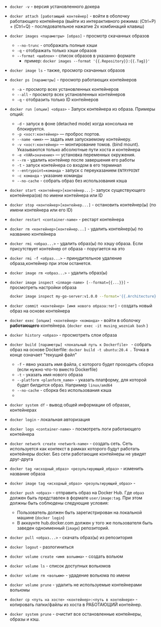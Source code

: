 -  `docker -v` - версия установленного докера
- `docker attach [работающий контейнер]` - войти в оболочку работающего контейнера (выйти из интерактивного режима: (Ctrl+P) + (Ctrl+Q) - последовательное нажатие 2х комбинаций клавиш)
- `docker images <параметры> [образ]` - просмотр скачанных образов 
	- `--no-trunc` - отображать полные хэши
	- `-q` - отображать только хэши образов
	- `--format <шаблон>` - список образов в указанно формате
		- пример: `docker images --format '{{.Repository}}:{{.Tag}}'`
- `docker image ls` - также, просмотр скачанных образов
- `docker ps [параметры]` - просмотр работающих контейнеров
	- `-a` - просмотр всех установленных контейнеров
	- `--all` - просмотр всех установленных контейнеров
	- `-q` - отобразить только ID контейнеров
- `docker run [опции] <образ>` - Запуск контейнера из образа.
	Примеры опций:
	- `-d` - запуск в фоне (detached mode) когда консолька не блокируется.
	- `-p <хост:контейнер>` — проброс портов.
	- `--name <имя>` — задать имя запускаемому контейнеру.
	- `-v <хост:контейнер>` — монтирование томов. (bind mount). Указываются только абсолютные пути хоста и контейнера
	- `-e <VAR=значение>` — установка переменных окружения.
	- `--rm` - удалить контейнер после завершения его работы
	- `-t` - запуск контейнера со входом в его терминал 
	- `--entrypoint=команда` - запуск с переуказанием `ENTRYPOINT`
	- `-c команда` - указание команды
	- `--no-cache` - собрать образ без использования кэша
- `docker start <контейнер>[контейнер...]`- запуск существующего контейнера(ов) по имени контейнера или ID 
- `docker stop <контейнер>[контейнер...]` - остановить контейнер(ы) (по имени контейнера или его ID)
- `docker restart <container-name>` - рестарт контейнера

- `docker rm <контейнер>[контейнер...]` - удалить контейнер(ы)  по названию контейнера
- `docker rmi <образ...>` - удалить  образ(ы) по хэшу образа. Если присутствует контейнер от образа - поругается на это
- `docker rmi -f <образ...>` - принудительное удаление образа,контейнер при этом останется.

- `docker image rm <образ...>` - удалить образ(ы)
- `docker image inspect <inmage-name> [--format={{...}}]` - просмотреть настройки образа
	```bash 
	docker image inspect my-go-server:v1.0.0 --format='{{.Architecture}}/{{.Os}}'
	```

- `docker commit <контейнер> [имя нового образа:тег]` - создать новый образ на основе контейнера
- `docker exec [опции] <контейнер> <команда>` - войти в оболочку **работающего** контейнера. (`docker exec -it musing_wozniak bash` ) 
- `docker history <образ>` - просмотреть слои образа
- `docker build [параметры] <локальный путь к Dockerfile> ` - собрать образ на основе Dockerfile: `docker build -t ubuntu:20.4 .`
  Точка в конце означает "текущий файл"
	- `-f` - явно указать имя файла, с которого будет проходить сборка (если нужно что-то вместо Dockerfile)
	- `-t` - указать имя нового образа
	- `--platform <planform_name>` - указать платформу, для которой будет билдится образ. Например `linux/amd64` 
	- `--no-cache` - сборка без использования кэша
	- 
- `docker system df` - вывод общей информации об образах, контейнерах
- `docker login` - локальная авторизация
- `docker logs <container-name>` - посмотреть логи работающего контейнера
- `docker network create <network-name>` - создать сеть. Сеть используется как контекст в рамках которого будут работать контейнеры docker. Без сети работающие контейнеры не увидят друг-друга
- `docker tag <исходный_образ> <результирующий_образ>` - изменить название образа
- `docker image tag <исходный_образ> <результирующий_образ>` - 
- `docker push <образ>` - отправить образ на Docker Hub. Где `образ` должен быть представлен в формате `user/image:tag`. При этом должны быть соблюдены следующие условия:
	- Пользователь должен быть зарегистрирован на локальной машине (`docker login`)
	- В аккаунте hub.docker.com должен у того же пользователя быть заведен одноименный (`image`) репозиторий.
- `docker pull <образ...>` - скачать образ(ы) из репозитория 
- `docker logout` - разлогиниться
- `docker volume create <имя вольюма>` - создать вольюм
- `docker volume ls` - список доступных вольюмов
- `docker volume rm <вольюм>` - удадение вольюма по имени
- `docker volume prune` - удалить не используемые контейнерами вольюмы
- `docker cp <путь на хосте> <контейнер>:<путь в контейнере>` - копировать папки/файлы из хоста в РАБОТАЮЩИЙ контейнер.
- `docker system prune` - очистит все остановленные контейнеры, образы и кэш.